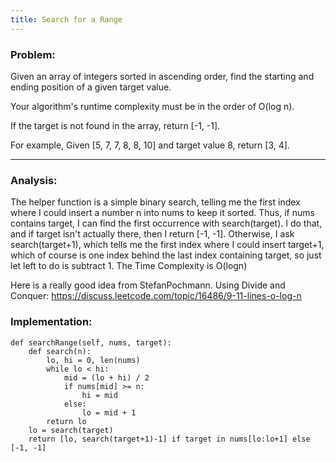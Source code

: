 ```yaml
---
title: Search for a Range
---
```


### Problem: 
Given an array of integers sorted in ascending order, find the starting and ending position of a given target value.

Your algorithm's runtime complexity must be in the order of O(log n).

If the target is not found in the array, return [-1, -1].

For example,
Given [5, 7, 7, 8, 8, 10] and target value 8,
return [3, 4].

***

### Analysis:
The helper function is a simple binary search, telling me the first index where I could insert a number n into nums to keep it sorted. Thus, if nums contains target, I can find the first occurrence with search(target). I do that, and if target isn't actually there, then I return [-1, -1]. Otherwise, I ask search(target+1), which tells me the first index where I could insert target+1, which of course is one index behind the last index containing target, so just let left to do is subtract 1. The Time Complexity is O(logn)

Here is a really good idea from StefanPochmann. Using Divide and Conquer: https://discuss.leetcode.com/topic/16486/9-11-lines-o-log-n 

### Implementation:
```
def searchRange(self, nums, target):
    def search(n):
        lo, hi = 0, len(nums)
        while lo < hi:
            mid = (lo + hi) / 2
            if nums[mid] >= n:
                hi = mid
            else:
                lo = mid + 1
        return lo
    lo = search(target)
    return [lo, search(target+1)-1] if target in nums[lo:lo+1] else [-1, -1]
```
